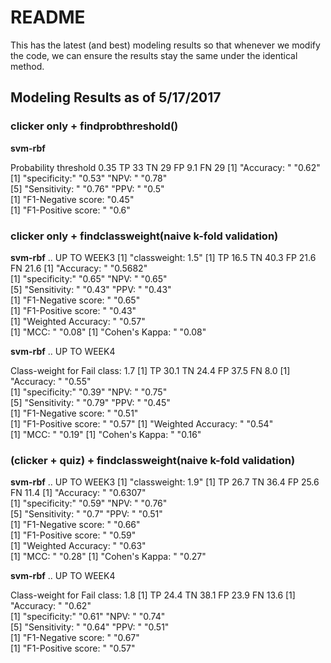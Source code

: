 # README #

This has the latest (and best) modeling results so that whenever we modify the code, we can ensure the results stay the same under the identical method.

## Modeling Results as of 5/17/2017 ##
### clicker only + findprobthreshold() ###
**svm-rbf**

Probability threshold 0.35
TP 33 TN 29 FP 9.1 FN 29
[1] "Accuracy: " "0.62"      
[1] "specificity:"  "0.53"          "NPV: "         "0.78"         
[5] "Sensitivity: " "0.76"          "PPV: "         "0.5"         
[1] "F1-Negative score: "0.45"              
[1] "F1-Positive score: " "0.6"               



### clicker only + findclassweight(naive k-fold validation) ###

**svm-rbf** .. UP TO WEEK3
[1] "classweight: 1.5"
[1] TP 16.5 TN 40.3 FP 21.6 FN 21.6
[1] "Accuracy: " "0.5682"    
[1] "specificity:"  "0.65"          "NPV: "         "0.65"         
[5] "Sensitivity: " "0.43"          "PPV: "         "0.43"         
[1] "F1-Negative score: " "0.65"               
[1] "F1-Positive score: " "0.43"               
[1] "Weighted Accuracy: " "0.57"               
[1] "MCC: " "0.08" 
[1] "Cohen's Kappa: " "0.08"           


**svm-rbf** .. UP TO WEEK4

Class-weight for Fail class: 1.7
[1] TP 30.1 TN 24.4 FP 37.5 FN 8.0
[1] "Accuracy: " "0.55"      
[1] "specificity:"  "0.39"          "NPV: "         "0.75"         
[5] "Sensitivity: " "0.79"          "PPV: "         "0.45"         
[1] "F1-Negative score: " "0.51"               
[1] "F1-Positive score: " "0.57"
[1] "Weighted Accuracy: " "0.54"               
[1] "MCC: " "0.19" 
[1] "Cohen's Kappa: " "0.16" 


### (clicker + quiz) + findclassweight(naive k-fold validation) ###

**svm-rbf** .. UP TO WEEK3
[1] "classweight: 1.9"
[1] TP 26.7 TN 36.4 FP 25.6 FN 11.4
[1] "Accuracy: " "0.6307"    
[1] "specificity:"  "0.59"          "NPV: "         "0.76"         
[5] "Sensitivity: " "0.7"           "PPV: "         "0.51"         
[1] "F1-Negative score: " "0.66"               
[1] "F1-Positive score: " "0.59"               
[1] "Weighted Accuracy: " "0.63"               
[1] "MCC: " "0.28" 
[1] "Cohen's Kappa: " "0.27"           

**svm-rbf** .. UP TO WEEK4

Class-weight for Fail class: 1.8
[1] TP 24.4 TN 38.1 FP 23.9 FN 13.6
[1] "Accuracy: " "0.62"      
[1] "specificity:"  "0.61"          "NPV: "         "0.74"         
[5] "Sensitivity: " "0.64"          "PPV: "         "0.51"         
[1] "F1-Negative score: " "0.67"               
[1] "F1-Positive score: " "0.57"               

